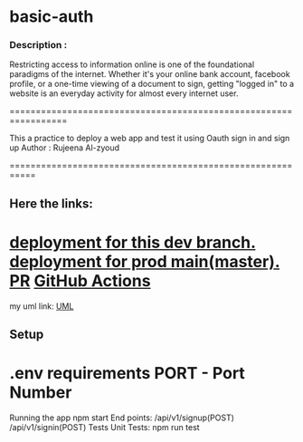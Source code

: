 # basic-auth


### Description :

Restricting access to information online is one of the foundational paradigms of the internet. Whether it's your online bank account, facebook profile, or a one-time viewing of a document to sign, getting "logged in" to a website is an everyday activity for almost every internet user.

=================================================================

This a practice to deploy a web app and test it using Oauth sign in and sign up
Author : Rujeena Al-zyoud

===========================================================


## Here the links:
[deployment for this dev branch.]()
[deployment for prod main(master).]()
[PR]()
[GitHub Actions]()
==========================================
my uml link:
[UML](https://viewer.diagrams.net/?target=blank&highlight=0000ff&edit=_blank&layers=1&nav=1&title=kj#R7VpRb6M4EP41kfYetgIMhDy2aW%2Fvoaurtg97%2B%2BiAA74FjIzTJPvrbwwGgk1Kkia5ky5SpGTGYzOe%2BWbGHjJB82zzheMi%2Bcoikk4cK9pM0OPEcWwLBfAlOdua47nTmhFzGimhjvFKf5FmpuKuaETKnqBgLBW06DNDluckFD0e5pyt%2B2JLlvafWuCYGIzXEKcm9zuNRFJzA2fa8f8gNE6aJ9v%2BrB7JcCOsdlImOGLrHRZ6mqA5Z0zUv7LNnKTSeI1d6nm%2F7xltFeMkF4dM8Pm3J1b6mRtn7urHF%2FL9z5f1Z7XKG05XasM0j8jm7u9SKS22jSXKNc1SnAP1sGS5eFUjFtBhQtPoGW%2FZSmpSChz%2BbKiHhHH6C%2BRxCkM2MGCYC%2BVox%2B9JvMqZak1OSpB5abZna6yveNMTfMalaLRhaYqLki4q%2FeTEDPOY5g9MCJYpIbVvwgXZ7DWo3boJ8E1YRgTfgoia0HpWQdv2Fb3ugNLykh2QzBQPK2zG7dKd%2B%2BCH8uAR3nQNb4qEyOAjBQG35iFEklTax1lR2cCfOMiW5sB5VHkbXEPzWAZZNbEkHExkQAFsJipPcvaTzFnKOPBzVmODpqnGwimNcyBTspTTpNEpRNi9YgsmlSkLHMKjnyuZR7fjfFOGkywGc5dpFUUJjWBH0v9MYIEXLRgLRnNRWdZ7gA9sd27deRMPFJ8DbXc0fKQ4F3OWw14wrfxOAElrItF0GEj2x5WJHIUUafdDgOK7FwKKZwCl9vQt7g%2BIew8dEPfugDtt61KBPzX82Q%2F5uyaQtYDPcB6zW3gfHd7e0eE9hIfppcJ7ZsDB8HG4AkBEKk4AKffyrARkmOKypKEMT5Gl7Tho9ZdyQEX8kASYWZGPm93Bx20v2EhkHLG0UAPN2IqHZLy0QQ6JyXuemQ57ZscV3oAnGh4nKRb0ra%2FukHvUE14kGLvMgGb9zIBsLeDrbapZu2c1bSHX7S%2Fk%2BNpCtR2MhcCLeLsjpoJlr8KupT3Htd7XSzvyOHbwvry%2Bvt1bH37UGndQb312Ovobo%2B%2FAP2OQ56LFrbaN1TZbRzA6tLbpUD9bMrPNO0qJ30h7RpWmgZsfZXl1v4MiZ62g3JU7xU4kWIKylAUJRovJ3JncWwYabnVv9FhrDaPnyMIXXKrw2eYNKAODpmQNO%2Fsk%2FU%2Fz325ZYPSE62tZwBnIAsF1s4B5ZQk5wUJmgOUq78d%2FymI4wrQBT%2FNbqB8f6u7RoT6EiEbu%2FIDwDUAsQr4tRFsYCjjJrhmPSuPas6TVVy0mi4UCiRWBH%2BBrgUs5QpcNn4pbybgMjjznMBx5waVwFBg44pDfB7petzKhlQn9uuMONEKQNeDMizVAbfPmWzvzrq79n7DshnRHAvMscAvo0YAOji0Mgxi4WGFwzOtfd%2FAH5xORsIhUGoKCoEC1JMlDFtWt77pGRKRllGK1XPauE0Qup24hu%2FWjumfKyeZV8wasDwJroFIMAgtdqlI0XbSztdUm52uPOXsuZtfpe%2BlvwrxT%2B15OoFUUV1voTH0vpF1wmpb%2BXr20DbqzEfnpsEEOXt%2B%2FQp%2FMQWfGc9smbom6TezP0EijuKJeCKewJ8Inx3aPR7vC9p6DzHXCw9PQgIITw8NoC%2BsHqXO1hbXnoJG2sH4QdGbXgK%2FZ67lOOv63YORqyRF5J8KondgsNP0%2Fw8jsI3wwC26oqJLgnYWQous8OEVTRXdpUBLbHeL0JPgfPyNMNTB4p6LXtzWUXOjdWKC9u3JH0BtoeqGRmq83WZ2P1Xwgu%2F%2BS1eLdP%2FLQ0z8%3D)
## Setup

.env requirements
PORT - Port Number
==================================

Running the app
npm start
End points:
/api/v1/signup(POST)
/api/v1/signin(POST)
Tests
Unit Tests: npm run test